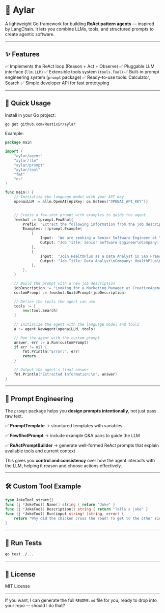 
# 🧠 Aylar

A lightweight Go framework for building **ReAct pattern agents** — inspired by LangChain.
It lets you combine LLMs, tools, and structured prompts to create agentic software.

---

## ✨ Features

✅ Implements the ReAct loop (Reason + Act + Observe)
✅ Pluggable LLM interface (`llm.LLM`)
✅ Extensible tools system (`tools.Tool`)
✅ Built-in prompt engineering system (`prompt` package)
✅ Ready-to-use tools: Calculator, Search
✅ Simple developer API for fast prototyping

---

## 🚀 Quick Usage

Install in your Go project:

```bash
go get github.com/Rustixir/aylar
```

Example:

```go
package main

import (
	"aylar/agent"
	"aylar/llm"
	"aylar/prompt"
	"aylar/tool"
	"fmt"
	"os"
)

func main() {
	// Initialize the language model with your API key
	openaiLLM := &llm.OpenAI{ApiKey: os.Getenv("OPENAI_API_KEY")}
	

	// Create a few-shot prompt with examples to guide the agent
	fewshot := &prompt.FewShot{
		Prefix: "Extract the following information from the job description:\n- Job Title\n- Company\n- Location\n- Experience Required\n- Salary Range\n- Application Deadline",
		Examples: []prompt.Example{
			{
				Input:  "We are seeking a Senior Software Engineer at TechCorp located in New York, NY. Candidates should have 5+ years of experience. Salary: $120,000 - $150,000. Apply by June 30, 2025.",
				Output: "Job Title: Senior Software Engineer\nCompany: TechCorp\nLocation: New York, NY\nExperience Required: 5+ years\nSalary Range: $120,000 - $150,000\nApplication Deadline: June 30, 2025",
			},
			{
				Input:  "Join HealthPlus as a Data Analyst in San Francisco, CA. Minimum 3 years experience required. Compensation between $80,000 and $100,000. Deadline to apply: July 15, 2025.",
				Output: "Job Title: Data Analyst\nCompany: HealthPlus\nLocation: San Francisco, CA\nExperience Required: 3 years\nSalary Range: $80,000 - $100,000\nApplication Deadline: July 15, 2025",
			},
		},
	}

	// Build the prompt with a new job description
	jobDescription := "Looking for a Marketing Manager at CreativeAgency based in Los Angeles, CA. Applicants should have at least 4 years of experience. Salary offered is $90,000 - $110,000. Applications close on August 10, 2025."
	customPrompt := fewshot.BuildPrompt(jobDescription)

	// Define the tools the agent can use
	tools := [
        new(tool.Search)
	]
	
	// Initialize the agent with the language model and tools
	a := agent.NewAgent(openaiLLM, tools)

	// Run the agent with the custom prompt
	answer, err := a.Run(customPrompt)
	if err != nil {
		fmt.Println("Error:", err)
		return
	}

	// Output the agent's final answer
	fmt.Println("Extracted Information:\n", answer)
}

```

---

## 🔧 Prompt Engineering

The `prompt` package helps you **design prompts intentionally**, not just pass raw text.

✅ **PromptTemplate** → structured templates with variables

✅ **FewShotPrompt** → include example Q\&A pairs to guide the LLM

✅ **ReActPromptBuilder** → generate well-formed ReAct prompts that explain available tools and current context


This gives you **control and consistency** over how the agent interacts with the LLM, helping it reason and choose actions effectively.

---

## 🛠 Custom Tool Example

```go
type JokeTool struct{}
func (j *JokeTool) Name() string { return "Joke" }
func (j *JokeTool) Description() string { return "Tells a joke" }
func (j *JokeTool) Run(input string) (string, error) {
    return "Why did the chicken cross the road? To get to the other side!", nil
}
```

---

## 🧪 Run Tests

```bash
go test ./...
```

---

## 📄 License

MIT License

---

If you want, I can generate the full `README.md` file for you, ready to drop into your repo — should I do that?
